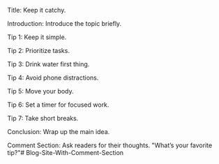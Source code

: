 Title: Keep it catchy.

Introduction: Introduce the topic briefly.

Tip 1: Keep it simple.

Tip 2: Prioritize tasks.

Tip 3: Drink water first thing.

Tip 4: Avoid phone distractions.

Tip 5: Move your body.

Tip 6: Set a timer for focused work.

Tip 7: Take short breaks.

Conclusion: Wrap up the main idea.

Comment Section: Ask readers for their thoughts. "What’s your favorite tip?"# Blog-Site-With-Comment-Section
